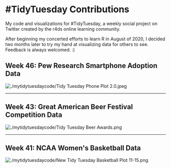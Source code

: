 # #TidyTuesday Contributions
My code and visualizations for #TidyTuesday, a weekly social project on Twitter created by the r4ds online learning community. 

After beginning my concerted efforts to learn R in August of 2020, I decided two months later to try my hand at visualizing data for others to see. Feedback is always welcomed. :)

## Week 46: Pew Research Smartphone Adoption Data

![./mytidytuesdaycode/Tidy Tuesday Phone Plot 2.0.jpeg](https://raw.githubusercontent.com/elianemitchell/mytidytuesdaycode/main/Tidy%20Tuesday%20Phone%20Plot%202.0.png)

---

## Week 43: Great American Beer Festival Competition Data

![./mytidytuesdaycode/Tidy Tuesday Beer Awards.png](https://raw.githubusercontent.com/elianemitchell/mytidytuesdaycode/main/Tidy%20Tuesday%20Beer%20Awards.png)

---

## Week 41: NCAA Women's Basketball Data

![./mytidytuesdaycode/New Tidy Tuesday Basketball Plot 11-15.png](https://raw.githubusercontent.com/elianemitchell/mytidytuesdaycode/main/New%20Tidy%20Tuesday%20Basketball%20Plot%2011-15.png)
